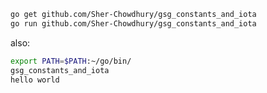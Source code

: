 ```bash
go get github.com/Sher-Chowdhury/gsg_constants_and_iota
go run github.com/Sher-Chowdhury/gsg_constants_and_iota
```

also: 

```bash
export PATH=$PATH:~/go/bin/
gsg_constants_and_iota
hello world
```
